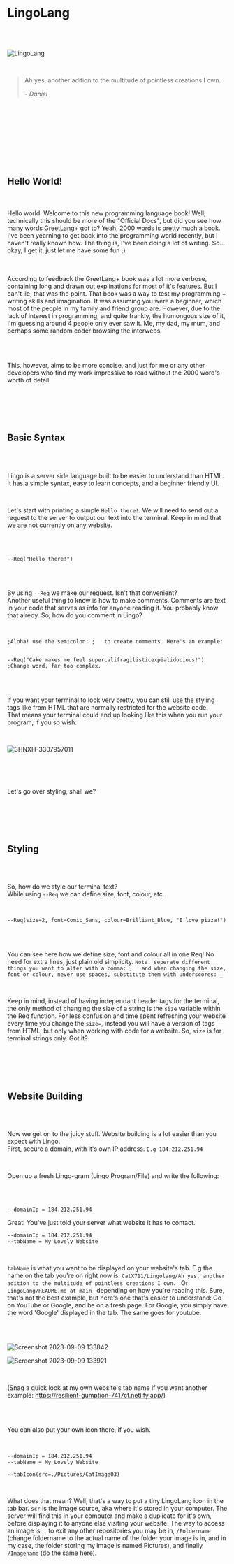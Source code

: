 # LingoLang

<br />
<br />

<!-- Good programming music: https://www.youtube.com/watch?v=CLeZyIID9Bo -->


![LingoLang](https://github.com/CatX711/LingoLang/assets/104099162/36abdc0d-071e-4704-8f1c-ae4e6f98961e)





<br />




>Ah yes, another adition to the multitude of pointless creations I own.
>
>  *- Daniel*




<br />
<br />
<br />
<br />
<br />
<br />
<br />
<br />

<h2>Hello World!</h2>

<br />
<br />
Hello world. Welcome to this new programming language book! Well, technically this should be more of the "Official Docs", but did you see how many words GreetLang+ got to? Yeah, 2000 words is pretty much a book.
<br />
I've been yearning to get back into the programming world recently, but I haven't really known how. The thing is, I've been doing a lot of writing. So... okay, I get it, just let me have some fun ;) 

<br />
<br />
<br />

According to feedback the GreetLang+ book was a lot more verbose, containing long and drawn out explinations for most of it's features. But I can't lie, that was the point. That book was a way to test my programming + writing skills and imagination. It was assuming you were a beginner, which most of the people in my family and friend group are. However, due to the lack of interest in programming, and quite frankly, the humongous size of it, I'm guessing around 4 people only ever saw it. Me, my dad, my mum, and perhaps some random coder browsing the interwebs.

<br />
<br />

This, however, aims to be more concise, and just for me or any other developers who find my work impressive to read without the 2000 word's worth of detail.



<br />
<br />
<br />
<br />

<h2>Basic Syntax</h2>

<br />
<br />

<p>Lingo is a server side language built to be easier to understand than HTML. It has a simple syntax, easy to learn concepts, and a beginner friendly UI.</p> <br />

Let's start with printing a simple `Hello there!`. We will need to send out a request to the server to output our text into the terminal. Keep in mind that we are not currently on any website.


<br />
<br />

```JS
--Req("Hello there!")
``` 

<br />
<br />

By using `--Req` we make our request. Isn't that convenient? <br />
Another useful thing to know is how to make comments. Comments are text in your code that serves as info for anyone reading it. You probably know that alredy. So, how do you comment in Lingo?

<br />

```JS
;Aloha! use the semicolon: ;   to create comments. Here's an example:


--Req("Cake makes me feel supercalifragilisticexpialidocious!") ;Change word, far too complex.
```

<br />
<br />

<p>If you want your terminal to look very pretty, you can still use the styling tags like <h> from HTML that are normally restricted for the website code. <br />
That means your terminal could end up looking like this when you run your program, if you so wish: </p>

<br />

![3HNXH-3307957011](https://github.com/CatX711/LingoLang/assets/104099162/7b7470e5-5776-4984-b346-4dc466f22d2a)


<br />
<br />
<br />

Let's go over styling, shall we?


<br />
<br />
<br />
<br />

<h2>Styling</h2>

<br />
<br />

So, how do we style our terminal text? <br />
While using `--Req` we can define size, font, colour, etc.

<br />

```JS
--Req(size=2, font=Comic_Sans, colour=Brilliant_Blue, "I love pizza!")
```

<br />
<br />

You can see here how we define size, font and colour all in one Req! No need for extra lines, just plain old simplicity. `Note: seperate different things you want to alter with a comma: ,   and when changing the size, font or colour, never use spaces, substitute them with underscores: _`

<br />

Keep in mind, instead of having independant header tags for the terminal, the only method of changing the size of a string is the `size` variable within the Req function. For less confusion and time spent refreshing your website every time you change the `size=`, instead you will have a version of <h> tags from HTML, but only when working with code for a website. So, `size` is for terminal strings only. Got it?

<br />
<br />
<br />
<br />

<h2>Website Building</h2>

<br />
<br />

Now we get on to the juicy stuff. Website building is a lot easier than you expect with Lingo. <br />
First, secure a domain, with it's own IP address. `E.g 184.212.251.94`

<br />

Open up a fresh Lingo-gram (Lingo Program/File) and write the following:

<br />
<br />

```JS
--domainIp = 184.212.251.94
```

Great! You've just told your server what website it has to contact. <br />

```JS
--domainIp = 184.212.251.94
--tabName = My Lovely Website
```

<br />

`tabName` is what you want to be displayed on your website's tab. E.g the name on the tab you're on right now is: `CatX711/Lingolang/Ah yes, another adition to the multitude of pointless creations I own. ` Or `LingoLang/README.md at main ` depending on how you're reading this. Sure, that's not the best example, but here's one that's easier to understand: Go on YouTube or Google, and be on a fresh page. For Google, you simply have the word 'Google' displayed in the tab. The same goes for youtube.

<br />
<br />

![Screenshot 2023-09-09 133842](https://github.com/CatX711/LingoLang/assets/104099162/722c0286-bf13-48d8-aee8-0997a70d5b73)

![Screenshot 2023-09-09 133921](https://github.com/CatX711/LingoLang/assets/104099162/8054ae1e-ce04-45ab-9822-20f4e3e3483a)

<br />

(Snag a quick look at my own website's tab name if you want another example: https://resilient-gumption-7417cf.netlify.app/)

<br />
<br />

You can also put your own icon there, if you wish.

<br />

```JS
--domainIp = 184.212.251.94
--tabName = My Lovely Website

--tabIcon(src=./Pictures/CatImage03)
```

<br />

What does that mean? Well, that's a way to put a tiny LingoLang icon in the tab bar. `scr` is the image source, aka where it's stored in your computer. The server will find this in your computer and make a duplicate for it's own, before displaying it to anyone else visiting your website. The way to access an image is: `.` to exit any other repositories you may be in, `/Foldername` (change foldername to the actual name of the folder your image is in, and in my case, the folder storing my image is named Pictures), and finally `/Imagename` (do the same here).











